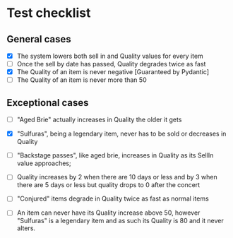 # Test checklist

## General cases

- [x] The system lowers both sell in and Quality values for every item
- [ ] Once the sell by date has passed, Quality degrades twice as fast
- [x] The Quality of an item is never negative [Guaranteed by Pydantic]
- [ ] The Quality of an item is never more than 50

## Exceptional cases

- [ ] "Aged Brie" actually increases in Quality the older it gets

- [x] "Sulfuras", being a legendary item, never has to be sold or decreases in Quality

- [ ] "Backstage passes", like aged brie, increases in Quality as its SellIn value approaches;
- [ ] Quality increases by 2 when there are 10 days or less and by 3 when there are 5 days or less but quality drops to 0 after the concert

- [ ] "Conjured" items degrade in Quality twice as fast as normal items

- [ ] An item can never have its Quality increase above 50, however "Sulfuras" is a legendary item and as such its Quality is 80 and it never alters.
